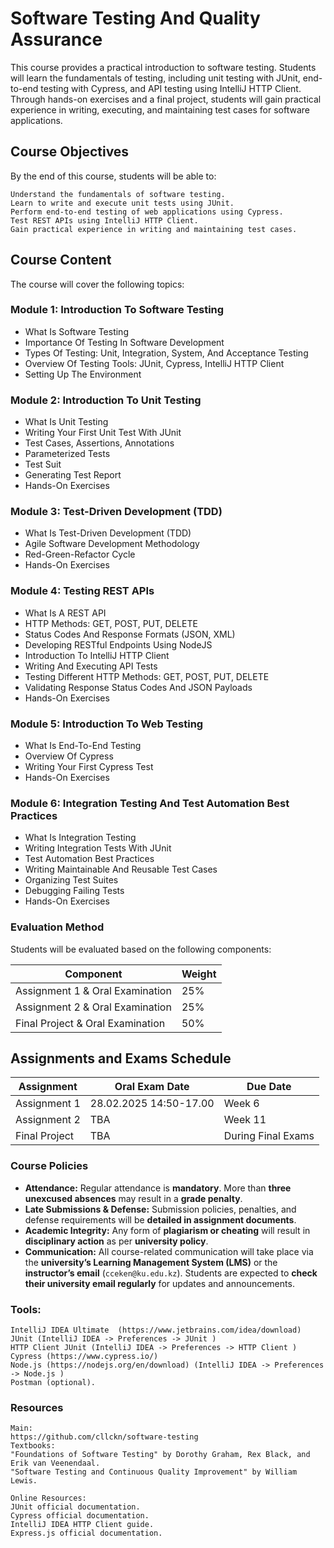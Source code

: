 # Software Testing And Quality Assurance

This course provides a practical introduction to software testing. Students will learn the fundamentals of testing, including unit testing with JUnit, end-to-end testing with Cypress, and API testing using IntelliJ HTTP Client. Through hands-on exercises and a final project, students will gain practical experience in writing, executing, and maintaining test cases for software applications.

## Course Objectives

By the end of this course, students will be able to:

    Understand the fundamentals of software testing.
    Learn to write and execute unit tests using JUnit.
    Perform end-to-end testing of web applications using Cypress.
    Test REST APIs using IntelliJ HTTP Client.
    Gain practical experience in writing and maintaining test cases.


## Course Content
The course will cover the following topics:

### Module 1: Introduction To Software Testing
- What Is Software Testing
- Importance Of Testing In Software Development
- Types Of Testing: Unit, Integration, System, And Acceptance Testing
- Overview Of Testing Tools: JUnit, Cypress, IntelliJ HTTP Client
- Setting Up The Environment

### Module 2: Introduction To Unit Testing
- What Is Unit Testing
- Writing Your First Unit Test With JUnit
- Test Cases, Assertions, Annotations
- Parameterized Tests
- Test Suit
- Generating Test Report
- Hands-On Exercises

### Module 3: Test-Driven Development (TDD)
- What Is Test-Driven Development (TDD)
- Agile Software Development Methodology
- Red-Green-Refactor Cycle
- Hands-On Exercises

### Module 4: Testing REST APIs
- What Is A REST API
- HTTP Methods: GET, POST, PUT, DELETE
- Status Codes And Response Formats (JSON, XML)
- Developing RESTful Endpoints Using NodeJS
- Introduction To IntelliJ HTTP Client
- Writing And Executing API Tests
- Testing Different HTTP Methods: GET, POST, PUT, DELETE
- Validating Response Status Codes And JSON Payloads
- Hands-On Exercises

### Module 5: Introduction To Web Testing
- What Is End-To-End Testing
- Overview Of Cypress
- Writing Your First Cypress Test
- Hands-On Exercises

### Module 6: Integration Testing And Test Automation Best Practices
- What Is Integration Testing
- Writing Integration Tests With JUnit
- Test Automation Best Practices
- Writing Maintainable And Reusable Test Cases
- Organizing Test Suites
- Debugging Failing Tests
- Hands-On Exercises

### Evaluation Method

Students will be evaluated based on the following components:

| **Component**                  | **Weight** |
|--------------------------------|-----------|
| Assignment 1 & Oral Examination | 25%       |
| Assignment 2 & Oral Examination | 25%       |
| Final Project & Oral Examination | 50%       |

## Assignments and Exams Schedule

| **Assignment**   | **Oral Exam Date**       | **Due Date**  |
|-----------------|------------------------|--------------|
| Assignment 1   | 28.02.2025 14:50-17.00 | Week 6       |
| Assignment 2   | TBA                    | Week 11      |
| Final Project  | TBA                    | During Final Exams      |


### Course Policies

- **Attendance:** Regular attendance is **mandatory**. More than **three unexcused absences** may result in a **grade penalty**.
- **Late Submissions & Defense:** Submission policies, penalties, and defense requirements will be **detailed in assignment documents**.
- **Academic Integrity:** Any form of **plagiarism or cheating** will result in **disciplinary action** as per **university policy**.
- **Communication:** All course-related communication will take place via the **university’s Learning Management System (LMS)** or the **instructor’s email** (`cceken@ku.edu.kz`). Students are expected to **check their university email regularly** for updates and announcements.


### Tools:
    IntelliJ IDEA Ultimate  (https://www.jetbrains.com/idea/download)
    JUnit (IntelliJ IDEA -> Preferences -> JUnit )
    HTTP Client JUnit (IntelliJ IDEA -> Preferences -> HTTP Client )
    Cypress (https://www.cypress.io/)
    Node.js (https://nodejs.org/en/download) (IntelliJ IDEA -> Preferences -> Node.js )
    Postman (optional).

### Resources
    Main:
    https://github.com/cllckn/software-testing
    Textbooks:
    "Foundations of Software Testing" by Dorothy Graham, Rex Black, and Erik van Veenendaal.
    "Software Testing and Continuous Quality Improvement" by William Lewis.
    
    Online Resources:
    JUnit official documentation.
    Cypress official documentation.
    IntelliJ IDEA HTTP Client guide.
    Express.js official documentation.


